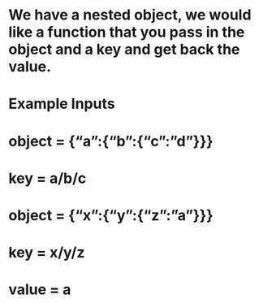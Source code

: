 # We have a nested object, we would like a function that you pass in the object and a key and get back the value.
##
# Example Inputs
# object = {“a”:{“b”:{“c”:”d”}}}
# key = a/b/c
##
# object = {“x”:{“y”:{“z”:”a”}}}
# key = x/y/z
# value = a
